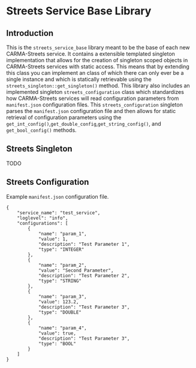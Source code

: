 # Streets Service Base Library

## Introduction

This is the `streets_service_base` library meant to be the base of each new CARMA-Streets service. It contains a extensible templated singleton implementation that allows for the creation of singleton scoped objects in CARMA-Streets services with static access. This means that by extending this class you can implement an class of which there can only ever be a single instance and which is statically retrievable using the `streets_singleton::get_singleton()` method. This library also includes an implemented singleton `streets_configuration` class which standardizes how CARMA-Streets services will read configuration parameters from `manifest.json` configuration files. This `streets_configuration` singleton parses the `manifest.json` configuration file and then allows for static retrieval of configuration parameters using the `get_int_config()`,`get_double_config`,`get_string_config()`, and `get_bool_config()` methods.

## Streets Singleton

TODO


## Streets Configuration

Example `manifest.json` configuration file.
```
{
    "service_name": "test_service",
    "loglevel": "info",
    "configurations": [
        {
            "name": "param_1",
            "value": 1,
            "description": "Test Parameter 1",
            "type": "INTEGER"
        },
        {
            "name": "param_2",
            "value": "Second Parameter",
            "description": "Test Parameter 2",
            "type": "STRING"
        },
        {
            "name": "param_3",
            "value": 123.2,
            "description": "Test Parameter 3",
            "type": "DOUBLE"
        },
        {
            "name": "param_4",
            "value": true,
            "description": "Test Parameter 3",
            "type": "BOOL"
        }
    ]
}
```